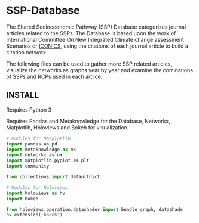 # SSP-Database

The Shared Socioeconomic Pathway (SSP) Database categorizes journal articles related to the SSPs. The Database is based upon the work of International Committee On New Integrated Climate change assessment Scenarios or [ICONICS](http://www.cgd.ucar.edu/projects/iconics/publications/), using the citations of each journal article to build a citation network.  

The following files can be used to gather more SSP related articles, visualize the networks as graphs year by year and examine the cominations of SSPs and RCPs used in each artilce.   
 
## INSTALL

Requires Python 3

Requires Pandas and Metaknowledge for the Database, Networkx, Matplotlib, Holoviews and Bokeh for visualization.

```python
# Modules for Matplotlib
import pandas as pd
import metaknowledge as mk
import networkx as nx
import matplotlib.pyplot as plt
import community

from collections import defaultdict

# Modules for Holoviews
import holoviews as hv
import bokeh

from holoviews.operation.datashader import bundle_graph, datashade
hv.extension('bokeh')
```

